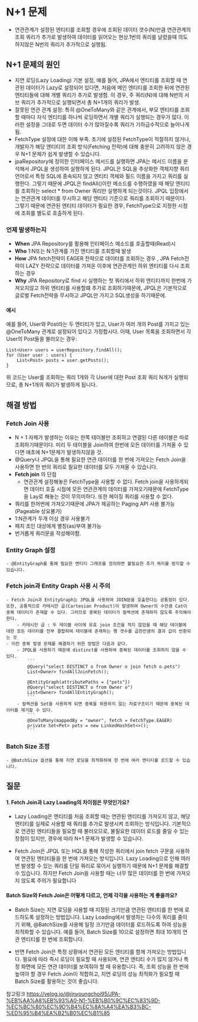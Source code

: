 
# N+1 문제

- 연관관계가 설정된 엔티티를 조회할 경우에 조회된 데이터 갯수(N)만큼 연관관계의 조회 쿼리가 추가로 발생하여 데이터를 읽어오는 현상.1번의 쿼리를 날렸을때 의도하지않은 N번의 쿼리가 추가적으로 실행됨.

## N+1 문제의 원인
- 지연 로딩(Lazy Loading) 기본 설정,  예를 들어, JPA에서 엔티티를 조회할 때 연관된 데이터가 Lazy로 설정되어 있다면, 처음에 메인 엔티티를 조회한 뒤에 연관된 엔티티들에 대해 개별 쿼리가 추가로 발생함. 이 경우, 주 쿼리(N)에 대해 N번의 서브 쿼리가 추가적으로 실행되면서 총 N+1개의 쿼리가 발생.
- 잘못된 연관 관계 설정: 특히 @OneToMany와 같은 관계에서, 부모 엔티티를 조회할 때마다 자식 엔티티를 하나씩 로딩하면서 개별 쿼리가 실행되는 경우가 많다. 이러한 설정을 그대로 두면 데이터 수가 많아질수록 쿼리가 기하급수적으로 늘어나게 됨.
- FetchType 설정에 대한 이해 부족. 초기에 설정된 FetchType이 적절하지 않거나, 개발자가 해당 엔티티의 조회 방식(Fetching 전략)에 대해 충분히 고려하지 않은 경우 N+1 문제가 쉽게 발생할 수 있습니다.
- jpaRepository에 정의한 인터페이스 메서드를 실행하면 JPA는 메서드 이름을 분석해서 JPQL을 생성하여 실행하게 된다. JPQL은 SQL을 추상화한 객체지향 쿼리 언어로서 특정 SQL에 종속되지 않고 엔티티 객체와 필드 이름을 가지고 쿼리를 실행한다. 그렇기 때문에 JPQL은 findAll()이란 메소드를 수행하였을 때 해당 엔티티를 조회하는 select * from Owner 쿼리만 실행하게 되는것이다. JPQL 입장에서는 연관관계 데이터를 무시하고 해당 엔티티 기준으로 쿼리를 조회하기 때문이다. 그렇기 때문에 연관된 엔티티 데이터가 필요한 경우, FetchType으로 지정한 시점에 조회를 별도로 호출하게 된다.

### 언제 발생하는지 
- **When** JPA Repository를 활용해 인터페이스 메소드를 호출할때(Read)시
- **Who** 1:N또는 N:1관계를 가진 엔티티를 조회할때 발생
- **How** JPA fetch전략이 EAGER 전략으로 데이터를 조회하는 경우 , JPA Fetch전략이 LAZY 전략으로 데이터를 가져온 이후에 연관관계인 하위 엔티티를 다시 조회하는 경우 
- **Why** JPA Repository로 find 시 실행하는 첫 쿼리에서 하위 엔티티까지 한번에 가져오지않고 하위 엔티티를 사용할떄 추가로 조회하기때문에, JPQL은 기본적으로 글로벌 Fetch전략을 무시하고 JPQL만 가지고 SQL생성을 하기때문에.

#### 예시
예를 들어, User와 Post라는 두 엔티티가 있고, User가 여러 개의 Post를 가지고 있는 @OneToMany 관계로 설정되어 있다고 가정합시다. 이때, User 목록을 조회하면서 각 User의 Post들을 불러오는 경우:

```
List<User> users = userRepository.findAll();
for (User user : users) {
    List<Post> posts = user.getPosts();
}
```

위 코드는 User를 조회하는 쿼리 1개와 각 User에 대한 Post 조회 쿼리 N개가 실행되므로, 총 N+1개의 쿼리가 발생하게 됩니다.

## 해결 방법
### Fetch Join 사용
- N + 1 자체가 발생하는 이유는 한쪽 테이블만 조회하고 연결된 다른 테이블은 따로 조회하기때문이다. 미리 두 테이블을 Join하여 한번에 모든 데이터를 가져올 수 있다면 애초에 N+1문제가 발생하지않을 것.
- @Query나 JPQL을 통해 필요한 연관 데이터를 한 번에 가져오는 Fetch Join을 사용하면 한 번의 쿼리로 필요한 데이터를 모두 가져올 수 있습니다.
- **Fetch join** 의 단점
    - 연관관계 설정해놓은 FetchType을 사용할 수 없다. Fetch join을 사용하게되면 데이터 호출 시점에 모든 연관관계의 데이터를 가져오기때문에 FetchType을 Lay로 해놓는 것이 무의미하다. 또한 페이징 쿼리를 사용할 수 없다. 
- 쿼리를 한꺼번에 가져오기때문에 JPA가 제공하는 Paging API 사용 불가능(Pageable 상요불가)
- 1:N관계가 두개 이상 경우 사용불가
- 패치 조인 대상에게 별칭(as)부여 불가능
- 번거롭게 쿼리문을 작성해야함.

### Entity Graph 설정
    - @EntityGraph를 통해 필요한 엔티티 그래프를 정의하면 불필요한 추가 쿼리를 방지할 수 있습니다.

### Fetch join과 Entity Graph 사용 시 주의 
    - Fetch Join과 EntityGraph는 JPQL을 사용하여 JOIN문을 호출한다는 공통점이 있다. 또한, 공통적으로 카테시안 곱(Cartesian Product)이 발생하여 Owner의 수만큼 Cat이 중복 데이터가 존재할 수 있다. 그러므로 중복된 데이터가 컬렉션에 존재하지 않도록 주의해야 한다.
        - 카테시안 곱 : 두 테이블 사이에 유효 join 조건을 적지 않았을 때 해당 테이블에 대한 모든 데이터를 전부 결합하여 테이블에 존재하는 행 갯수를 곱한만큼의 결과 값이 반환되는 것
    - 이런 중복 발생 문제를 해결하기 위한 방법은 다음과 같다.
        - JPQL을 사용하기 때문에 distinct를 사용하여 중복된 데이터를 조회하지 않을 수 있다.
            ```
            @Query("select DISTINCT o from Owner o join fetch o.pets")
            List<Owner> findAllJoinFetch();
            
            @EntityGraph(attributePaths = {"pets"})
            @Query("select DISTINCT o from Owner o")
            List<Owner> findAllEntityGraph();
            ```
        - 컬렉션을 Set을 사용하게 되면 중복을 허용하지 않는 자료구조이기 때문에 중복된 데이터를 제거할 수 있다.
            ```
            @OneToMany(mappedBy = "owner", fetch = FetchType.EAGER)
            private Set<Pet> pets = new LinkedHashSet<>();
            ```
### Batch Size 조정
    - @BatchSize 옵션을 통해 지연 로딩을 최적화하여 한 번에 여러 엔티티를 로드할 수 있습니다.

## 질문

#### 1. Fetch Join과 Lazy Loading의 차이점은 무엇인가요?
- Lazy Loading은 엔티티를 처음 조회할 때는 연관된 엔티티를 가져오지 않고, 해당 엔티티를 실제로 사용할 때 쿼리를 추가로 발생시켜 조회하는 방식입니다. 기본적으로 연관된 엔티티들을 필요할 때 불러오므로, 불필요한 데이터 로드를 줄일 수 있는 장점이 있지만, 경우에 따라 N+1 문제가 발생할 수 있습니다.

- Fetch Join은 JPQL 또는 HQL을 통해 작성한 쿼리에서 join fetch 구문을 사용하여 연관된 엔티티들을 한 번에 가져오는 방식입니다. Lazy Loading으로 인해 여러 번 발생할 수 있는 쿼리를 단일 쿼리로 묶어서 실행하기 때문에 N+1 문제를 해결할 수 있습니다. 하지만 Fetch Join을 사용할 때는 너무 많은 데이터를 한 번에 가져오지 않도록 주의가 필요합니다

#### Batch Size와 Fetch Join은 어떻게 다르고, 언제 각각을 사용하는 게 좋을까요?
- Batch Size는 지연 로딩을 사용할 때 지정된 크기만큼 연관된 엔티티를 한 번에 로드하도록 설정하는 방법입니다. Lazy Loading에서 발생하는 다수의 쿼리를 줄이기 위해, @BatchSize를 사용해 일정 크기만큼 데이터를 로드하도록 하여 성능을 최적화할 수 있습니다. 예를 들어, Batch Size를 10으로 설정하면 최대 10개의 연관 엔티티를 한 번에 조회합니다.

- 반면 Fetch Join은 특정 상황에서 연관된 모든 엔티티를 함께 가져오는 방법입니다. 필요에 따라 즉시 로딩이 필요할 때 사용되며, 연관 엔티티 수가 많지 않거나 특정 화면에 모든 연관 데이터를 보여줘야 할 때 유용합니다. 즉, 조회 성능을 한 번에 높여야 할 경우 Fetch Join이 적합하고, 지연 로딩의 성능 최적화가 필요할 때 Batch Size를 활용하는 것이 좋습니다.

참고링크 
https://velog.io/@jinyoungchoi95/JPA-%EB%AA%A8%EB%93%A0-N1-%EB%B0%9C%EC%83%9D-%EC%BC%80%EC%9D%B4%EC%8A%A4%EA%B3%BC-%ED%95%B4%EA%B2%B0%EC%B1%85
